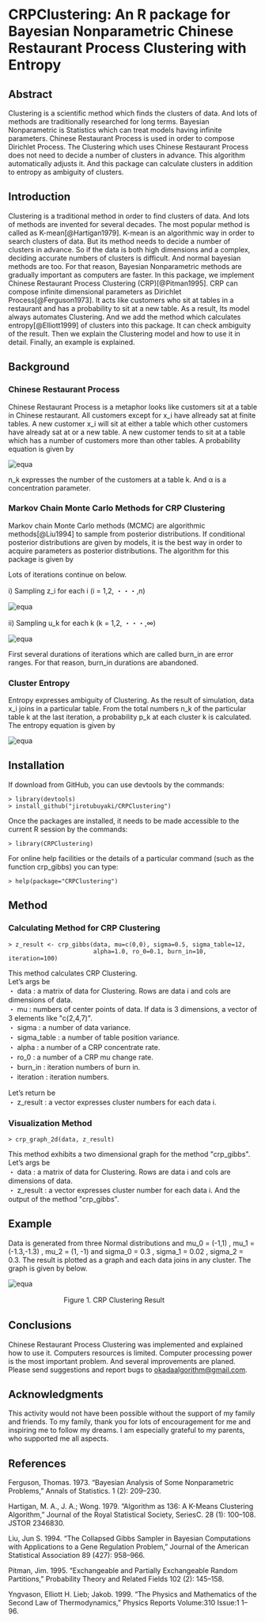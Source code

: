 # CRPClustering: An R package for Bayesian Nonparametric Chinese Restaurant Process Clustering with Entropy  

## Abstract
Clustering is a scientific method which finds the clusters of data. And lots of methods are traditionally researched for long terms. Bayesian Nonparametric is Statistics which can treat models having infinite parameters. Chinese Restaurant Process is used in order to compose Dirichlet Process. The Clustering which uses Chinese Restaurant Process does not need to decide a number of clusters in advance. This algorithm automatically adjusts it. And this package can calculate clusters in addition to entropy as ambiguity of clusters.

## Introduction
Clustering is a traditional method in order to find clusters of data. And lots of methods are invented for several decades. The most popular method is called as K-mean[@Hartigan1979]. K-mean is an algorithmic way in order to search clusters of data. But its method needs to decide a number of clusters in advance. So if the data is both high dimensions and a complex, deciding accurate numbers of clusters is difficult. And normal bayesian methods are too. For that reason, Bayesian Nonparametric methods are gradually important as computers are faster. In this package, we implement Chinese Restaurant Process Clustering (CRP)[@Pitman1995]. CRP can compose infinite dimensional parameters as Dirichlet Process[@Ferguson1973]. It acts like customers who sit at tables in a restaurant and has a probability to sit at a new table. As a result, Its model always automates Clustering. And we add the method which calculates entropy[@Elliott1999] of clusters into this package. It can check ambiguity of the result. Then we explain the Clustering model and how to use it in detail. Finally, an example is explained.

## Background
### Chinese Restaurant Process
Chinese Restaurant Process is a metaphor looks like customers sit at a table in Chinese restaurant. All customers except for x_i have allready sat at finite tables. A new customer x_i will sit at either a table which other customers have already sat at or a new table. A new customer tends to sit at a table which has a number of customers more than other tables. A probability equation is given by    

![equa](./readme_images/equation_1.png "eque")

n_k expresses the number of the customers at a table k. And α is a concentration parameter.

### Markov Chain Monte Carlo Methods for CRP Clustering
Markov chain Monte Carlo methods (MCMC) are algorithmic methods[@Liu1994] to sample from posterior distributions. If conditional posterior distributions are given by models, it is the best way in order to acquire parameters as posterior distributions. The algorithm for this package is given by  

Lots of iterations continue on below.

i) Sampling z_i for each i (i = 1,2, ・・・,n)

![equa](./readme_images/equation_2.png "eque")

ii) Sampling u_k for each k (k = 1,2, ・・・,∞)

![equa](./readme_images/equation_3.png "eque")

First several durations of iterations which are called burn_in are error ranges. For that reason, burn_in durations are abandoned.  

### Cluster Entropy
Entropy expresses ambiguity of Clustering. As the result of simulation, data x_i joins in a particular table. From the total numbers n_k of the particular table k at the last iteration, a probability p_k at each cluster k is calculated. The entropy equation is given by

![equa](./readme_images/equation_4.png "eque")


## Installation
If download from GitHub, you can use devtools by the commands:

```
> library(devtools)
> install_github("jirotubuyaki/CRPClustering")
```

Once the packages are installed, it needs to be made accessible to the current R session by the commands:

```
> library(CRPClustering)
```

For online help facilities or the details of a particular command (such as the function crp_gibbs) you can type:

```
> help(package="CRPClustering")
```

## Method
### Calculating Method for CRP Clustering

```
> z_result <- crp_gibbs(data, mu=c(0,0), sigma=0.5, sigma_table=12,
                        alpha=1.0, ro_0=0.1, burn_in=10, iteration=100)

```

This method calculates CRP Clustering.  
Let’s args be  
  ・ data : a matrix of data for Clustering. Rows are data i and cols are dimensions of data.  
  ・ mu : numbers of center points of data. If data is 3 dimensions, a vector of 3 elements like "c(2,4,7)".  
  ・ sigma : a number of data variance.  
  ・ sigma_table : a number of table position variance.  
  ・ alpha : a number of a CRP concentrate rate.  
  ・ ro_0 : a number of a CRP mu change rate.  
  ・ burn_in : iteration numbers of burn in.  
  ・ iteration : iteration numbers.  

Let’s return be  
  ・ z_result : a vector expresses cluster numbers for each data i.   

### Visualization Method

```
> crp_graph_2d(data, z_result)
```

This method exhibits a two dimensional graph for the method "crp_gibbs".  
Let’s args be  
  ・ data : a matrix of data for Clustering. Rows are data i and cols are dimensions of data.  
  ・ z_result : a vector expresses cluster number for each data i. And the output of the method "crp_gibbs".  

## Example
Data is generated from three Normal distributions and mu_0 = (-1,1) , mu_1 = (-1.3,-1.3) , mu_2 = (1, -1) and sigma_0 = 0.3 , sigma_1 = 0.02 , sigma_2 = 0.3. The result is plotted as a graph and each data joins in any cluster. The graph is given by below.

![equa](./readme_images/figure_1.png "eque")

　　　　　　　　Figure 1. CRP Clustering Result

## Conclusions
Chinese Restaurant Process Clustering was implemented and explained how to use it. Computers resources is limited. Computer processing power is the most important problem. And several improvements are planed. Please send suggestions and report bugs to okadaalgorithm@gmail.com.

## Acknowledgments
This activity would not have been possible without the support of my family and friends. To my family, thank you for lots of encouragement for me and inspiring me to follow my dreams. I am especially grateful to my parents, who supported me all aspects.  

## References
Ferguson, Thomas. 1973. “Bayesian Analysis of Some Nonparametric Problems,” Annals of Statistics. 1 (2):
209–230.  

Hartigan, M. A., J. A.; Wong. 1979. “Algorithm as 136: A K-Means Clustering Algorithm,” Journal of the Royal Statistical Society, SeriesC. 28 (1): 100–108. JSTOR 2346830.

Liu, Jun S. 1994. “The Collapsed Gibbs Sampler in Bayesian Computations with Applications to a Gene Regulation Problem,” Journal of the American Statistical Association 89 (427): 958–966.

Pitman, Jim. 1995. “Exchangeable and Partially Exchangeable Random Partitions,” Probability Theory and Related Fields 102 (2): 145–158.  

Yngvason, Elliott H. Lieb; Jakob. 1999. “The Physics and Mathematics of the Second Law of Thermodynamics,” Physics Reports Volume:310 Issue:1 1–96.  
